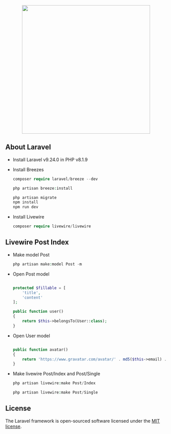 <p align="center"><a href="https://laravel.com" target="_blank"><img src="https://raw.githubusercontent.com/laravel/art/master/logo-lockup/5%20SVG/2%20CMYK/1%20Full%20Color/laravel-logolockup-cmyk-red.svg" width="400"></a></p>

## About Laravel

-   Install Laravel v9.24.0 in PHP v8.1.9
-   Install Breezes

    ```php
    composer require laravel/breeze --dev

    php artisan breeze:install

    php artisan migrate
    npm install
    npm run dev
    ```

-   Install Livewire
    ```php
    composer require livewire/livewire
    ```

## Livewire Post Index

-   Make model Post
    ```php
    php artisan make:model Post -m
    ```
-   Open Post model

    ```php

    protected $fillable = [
        'title',
        'content'
    ];

    public function user()
    {
        return $this->belongsTo(User::class);
    }
    ```

-   Open User model

    ```php

    public function avatar()
    {
        return 'https://www.gravatar.com/avatar/' . md5($this->email) . '?d=mp';
    }
    ```

-   Make livewire Post/Index and Post/Single

    ```php
    php artisan livewire:make Post/Index

    php artisan livewire:make Post/Single
    ```

## License

The Laravel framework is open-sourced software licensed under the [MIT license](https://opensource.org/licenses/MIT).
